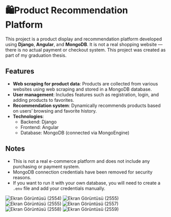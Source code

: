 # 🛍Product Recommendation Platform

This project is a product display and recommendation platform developed using **Django**, **Angular**, and **MongoDB**. 
It is not a real shopping website — there is no actual payment or checkout system. This project was created as part of my graduation thesis.

##  Features

- **Web scraping for product data**: Products are collected from various websites using web scraping and stored in a MongoDB database.
- **User management**: Includes features such as registration, login, and adding products to favorites.
- **Recommendation system**: Dynamically recommends products based on users’ browsing and favorite history.
- **Technologies**:
  - Backend: Django 
  - Frontend: Angular
  - Database: MongoDB (connected via MongoEngine)

##  Notes

- This is not a real e-commerce platform and does not include any purchasing or payment system.
- MongoDB connection credentials have been removed for security reasons.
- If you want to run it with your own database, you will need to create a `.env` file and add your credentials manually.



![Ekran Görüntüsü (2554)](https://github.com/user-attachments/assets/b418343d-3f8c-4324-a17c-0eb7c09bf7e2)
![Ekran Görüntüsü (2555)](https://github.com/user-attachments/assets/55684698-4891-489b-8694-b222f90182a3)
![Ekran Görüntüsü (2555)](https://github.com/user-attachments/assets/e854d1be-5e91-4169-8169-1a1e1fe50d5f)
![Ekran Görüntüsü (2557)](https://github.com/user-attachments/assets/a6b6a7b6-72b9-4661-918f-b009f96eb386)
![Ekran Görüntüsü (2558)](https://github.com/user-attachments/assets/8df2fe30-853a-47d3-a7c1-4498aafa0fbe)
![Ekran Görüntüsü (2559)](https://github.com/user-attachments/assets/bf92d4cf-769b-4462-a8bb-f4d65d58595f)








